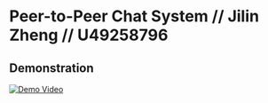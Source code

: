 # Peer-to-Peer Chat System // Jilin Zheng // U49258796 

## Demonstration

[![Demo Video](https://img.youtube.com/vi/UzjrAxRoDU0/0.jpg)](https://www.youtube.com/watch?v=UzjrAxRoDU0)
